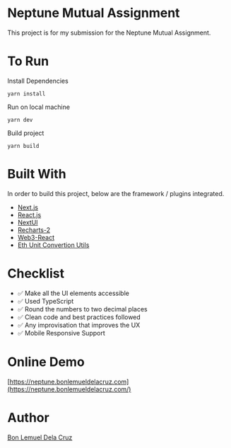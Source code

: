 # Neptune Mutual Assignment

This project is for my submission for the Neptune Mutual Assignment.

# To Run

Install Dependencies
```
yarn install
```

Run on local machine
```
yarn dev
```

Build project
```
yarn build
```

# Built With

In order to build this project, below are the framework / plugins integrated.

* [Next.js](https://nextjs.org/)
* [React.js](https://reactjs.org/)
* [NextUI](https://nextui.org/)
* [Recharts-2](https://www.npmjs.com/package/react-chartjs-2)
* [Web3-React](https://github.com/NoahZinsmeister/web3-react)
* [Eth Unit Convertion Utils](https://www.npmjs.com/package/@ethersproject/units)

# Checklist

* ✅ Make all the UI elements accessible
* ✅ Used TypeScript
* ✅ Round the numbers to two decimal places
* ✅ Clean code and best practices followed
* ✅ Any improvisation that improves the UX
* ✅ Mobile Responsive Support

# Online Demo
[https://neptune.bonlemueldelacruz.com](https://neptune.bonlemueldelacruz.com/)


# Author

[Bon Lemuel Dela Cruz](https://linktr.ee/bonlemuel)
